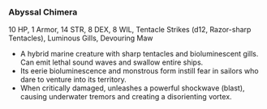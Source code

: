 ### Abyssal Chimera
10 HP, 1 Armor, 14 STR, 8 DEX, 8 WIL, Tentacle Strikes (d12, Razor-sharp Tentacles), Luminous Gills, Devouring Maw

- A hybrid marine creature with sharp tentacles and bioluminescent gills. Can emit lethal sound waves and swallow entire ships.
- Its eerie bioluminescence and monstrous form instill fear in sailors who dare to venture into its territory.
- When critically damaged, unleashes a powerful shockwave (blast), causing underwater tremors and creating a disorienting vortex.

